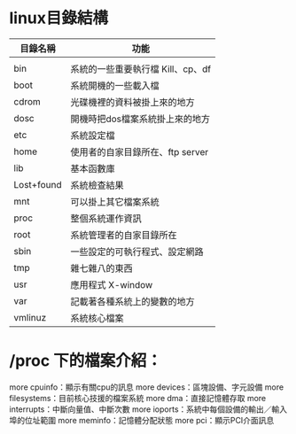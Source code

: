 # linux目錄結構
|目錄名稱|功能|
| ----| -----|
|  |  |
|bin   | 系統的一些重要執行檔    Kill、cp、df|
|boot   | 系統開機的一些載入檔  |  　
|cdrom  |  光碟機裡的資料被掛上來的地方|    　
|dosc  |  開機時把dos檔案系統掛上來的地方 |   　
|etc   | 系統設定檔  |  　
|home    |使用者的自家目錄所在、ftp server  |  　
|lib |   基本函數庫|    　
|Lost+found   | 系統檢查結果 |   　
|mnt   | 可以掛上其它檔案系統  |  　
|proc   | 整個系統運作資訊 |   　
|root  |  系統管理者的自家目錄所在 |   　
|sbin   | 一些設定的可執行程式、設定網路|    　
|tmp   | 雜七雜八的東西 |   　
|usr   | 應用程式    X-window|
|var    |記載著各種系統上的變數的地方   | 　
|vmlinuz    |系統核心檔案 |   　

# /proc 下的檔案介紹：
more cpuinfo：顯示有關cpu的訊息
more devices：區塊設備、字元設備
more filesystems：目前核心技援的檔案系統
more dma：直接記憶體存取
more interrupts：中斷向量值、中斷次數
more ioports：系統中每個設備的輸出／輸入埠的位址範圍
more meminfo：記憶體分配狀態
more pci：顯示PCI介面訊息
